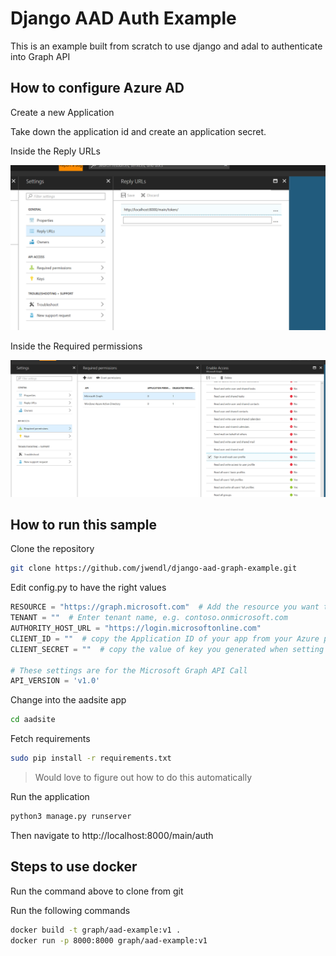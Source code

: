 # Django AAD Auth Example

This is an example built from scratch to use django and adal to authenticate into Graph API

## How to configure Azure AD

Create a new Application

Take down the application id and create an application secret.

Inside the Reply URLs

![Reply URLs](docs/ReplyUrlToken.png)

Inside the Required permissions

![Graph Permission](docs/AadPermissions.png)

## How to run this sample

Clone the repository

``` bash
git clone https://github.com/jwendl/django-aad-graph-example.git
```

Edit config.py to have the right values

``` python
RESOURCE = "https://graph.microsoft.com"  # Add the resource you want the access token for
TENANT = ""  # Enter tenant name, e.g. contoso.onmicrosoft.com
AUTHORITY_HOST_URL = "https://login.microsoftonline.com"
CLIENT_ID = ""  # copy the Application ID of your app from your Azure portal
CLIENT_SECRET = ""  # copy the value of key you generated when setting up the application

# These settings are for the Microsoft Graph API Call
API_VERSION = 'v1.0'
```

Change into the aadsite app

``` bash
cd aadsite
```

Fetch requirements

``` bash
sudo pip install -r requirements.txt
```

> Would love to figure out how to do this automatically

Run the application

``` bash
python3 manage.py runserver
```

Then navigate to http://localhost:8000/main/auth

## Steps to use docker

Run the command above to clone from git

Run the following commands

``` bash
docker build -t graph/aad-example:v1 .
docker run -p 8000:8000 graph/aad-example:v1
```